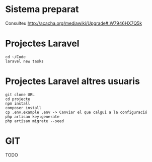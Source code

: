 # Sistema preparat

Consulteu http://acacha.org/mediawiki/Upgrade#.W7946HX7Q5k

# Projectes Laravel

```
cd ~/Code
laravel new tasks
```

# Projectes Laravel altres usuaris

```
git clone URL
cd projecte
npm install
composer install
cp .env.example .env -> Canviar el que calgui a la configuració
php artisan key:generate
php artisan migrate --seed
```

# GIT 

TODO